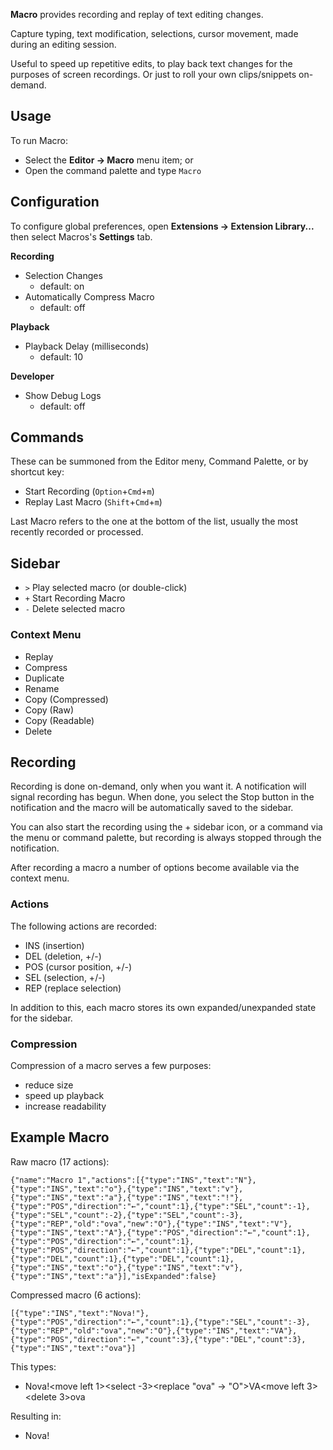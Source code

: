 **Macro** provides recording and replay of text editing changes.

Capture typing, text modification, selections, cursor movement, made during an editing session.

Useful to speed up repetitive edits, to play back text changes for the purposes of screen recordings. Or just to roll your own clips/snippets on-demand.


## Usage

To run Macro:

- Select the **Editor → Macro** menu item; or
- Open the command palette and type `Macro`


## Configuration

To configure global preferences, open **Extensions → Extension Library...** then select Macros's **Settings** tab.

**Recording**

- Selection Changes
    - default: on
- Automatically Compress Macro
    - default: off

**Playback**

- Playback Delay (milliseconds)
    - default: 10

**Developer**

- Show Debug Logs
    - default: off

## Commands

These can be summoned from the Editor meny, Command Palette, or by shortcut key:

- Start Recording (`Option`+`Cmd`+`m`)
- Replay Last Macro (`Shift`+`Cmd`+`m`)

Last Macro refers to the one at the bottom of the list, usually the most recently recorded or processed.


## Sidebar

- `>` Play selected macro (or double-click)
- `+` Start Recording Macro
- `-` Delete selected macro

### Context Menu

- Replay
- Compress
- Duplicate
- Rename
- Copy (Compressed)
- Copy (Raw)
- Copy (Readable)
- Delete


## Recording

Recording is done on-demand, only when you want it. A notification will signal recording has begun. When done, you select the Stop button in the notification and the macro will be automatically saved to the sidebar.

You can also start the recording using the + sidebar icon, or a command via the menu or command palette, but recording is always stopped through the notification.

After recording a macro a number of options become available via the context menu.

### Actions

The following actions are recorded:

- INS (insertion)
- DEL (deletion, +/-)
- POS (cursor position, +/-)
- SEL (selection, +/-)
- REP (replace selection)

In addition to this, each macro stores its own expanded/unexpanded state for the sidebar.

### Compression

Compression of a macro serves a few purposes:

- reduce size
- speed up playback
- increase readability


## Example Macro

Raw macro (17 actions):

```
{"name":"Macro 1","actions":[{"type":"INS","text":"N"},{"type":"INS","text":"o"},{"type":"INS","text":"v"},{"type":"INS","text":"a"},{"type":"INS","text":"!"},{"type":"POS","direction":"←","count":1},{"type":"SEL","count":-1},{"type":"SEL","count":-2},{"type":"SEL","count":-3},{"type":"REP","old":"ova","new":"O"},{"type":"INS","text":"V"},{"type":"INS","text":"A"},{"type":"POS","direction":"←","count":1},{"type":"POS","direction":"←","count":1},{"type":"POS","direction":"←","count":1},{"type":"DEL","count":1},{"type":"DEL","count":1},{"type":"DEL","count":1},{"type":"INS","text":"o"},{"type":"INS","text":"v"},{"type":"INS","text":"a"}],"isExpanded":false}
```
Compressed macro (6 actions):

```
[{"type":"INS","text":"Nova!"},{"type":"POS","direction":"←","count":1},{"type":"SEL","count":-3},{"type":"REP","old":"ova","new":"O"},{"type":"INS","text":"VA"},{"type":"POS","direction":"←","count":3},{"type":"DEL","count":3},{"type":"INS","text":"ova"}]
```

This types:

- Nova!<move left 1><select -3><replace "ova" → "O">VA<move left 3><delete 3>ova

Resulting in:

- Nova!
